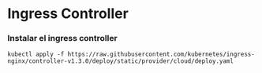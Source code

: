 # Ingress Controller

### Instalar el ingress controller

```
kubectl apply -f https://raw.githubusercontent.com/kubernetes/ingress-nginx/controller-v1.3.0/deploy/static/provider/cloud/deploy.yaml
```
